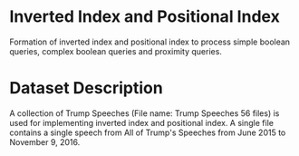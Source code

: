 # Inverted Index and Positional Index
Formation of inverted index and positional index to process simple boolean queries, complex boolean queries and proximity queries.


# Dataset Description
A collection of Trump Speeches (File name: Trump Speeches 56 files) is used for implementing inverted index and positional index. A single file contains a single speech from All
of Trump's Speeches from June 2015 to November 9, 2016.

